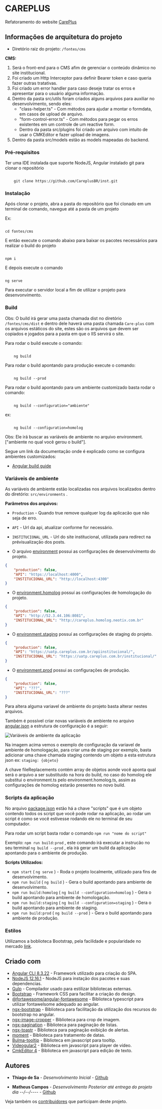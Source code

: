 # CAREPLUS

Refatoramento do website [CarePlus](https://www.careplus.com.br) 

## Informações de arquitetura do projeto

* Diretório raiz do projeto: `/fontes/cms`

**CMS:**  

1. Será o front-end para o CMS afim de gerenciar o conteúdo dinâmico no site institucional.  
2. Foi criado um Http Interceptor para definir Bearer token e caso queria fazer outras tratativas.  
3. Foi criado um error handler para caso deseje tratar os erros e apresentar para o usuário alguma informação.  
4. Dentro da pasta src/utils foram criados alguns arquivos para auxiliar no desenvolvimento, sendo eles:  
    - "class-helper.ts" - Com métodos para ajudar a montar o formdata, em casos de upload de arquivo.  
    - "form-control-error.ts" - Com métodos para pegar os erros existentes em um controle de um reactive form.  
    - Dentro da pasta src/plugins foi criado um arquivo com intuito de usar o CMKEditor e fazer upload de imagens.  
5. Dentro da pasta src/models estão as models mapeadas do backend.  

  

### Pré-requisitos

Ter uma IDE instalada que suporte NodeJS, Angular instalado git para clonar o repositório

``` 

    git clone https://github.com/CareplusBR/inst.git
```

### Instalação

Após clonar o projeto, abra a pasta do repositório que foi clonado em um terminal de comando, navegue até a pasta de um projeto

Ex:

``` 

cd fontes/cms
```

E então execute o comando abaixo para baixar os pacotes necessários para realizar o build do projeto

``` 

npm i
```

E depois execute o comando

``` 

ng serve
```

Para executar o servidor local a fim de utilizar o projeto para desenvonvimento.

### Build

Obs: O build irá gerar uma pasta chamada dist no diretório `/fontes/cms/dist` e dentro dele haverá uma pasta chamada `Care-plus` com os arquivos estáticos do site, estes são os arquivos que devem ser copiados e jogados para a pasta em que o IIS servirá o site.

Para rodar o build execute o comando:

``` 

    ng build
```

Para rodar o build apontando para produção execute o comando:

    

``` 

    ng build --prod
```

Para rodar o build apontando para um ambiente customizado basta rodar o comando:

``` 

    ng build --configuration="ambiente"
```

ex:

``` 

    ng build --configuration=homolog
```

Obs: Ele irá buscar as variáveis de ambiente no arquivo environment.["ambiente no qual você gerou o build"].

Segue um link da documentação onde é explicado como se configura ambientes customizados:

* [Angular build guide](https://angular.io/guide/build)

### Variáveis de ambiente

As variáveis de ambiente estão localizadas nos arquivos localizados dentro do diretório: `src/environments` .

**Parâmetros dos arquivos:**

* `Production` - Quando true remove qualquer log da aplicacão que não seja de erro.
* `API` - Url da api, atualizar conforme for necessário.
* `INSTITUCIONAL_URL` - Url do site institucional, utilizada para redirect na prévisualização dos posts.

* O arquivo [environment](src/environments/environment.ts) possui as configurações de desenvolvimento do projeto.

``` json
{
    "production": false,
    "API": "https://localhost:4000",
    "INSTITUCIONAL_URL": "http://localhost:4300"
}
```

* O [environment.homolog](src/environments/environment.homolog.ts) possuí as configurações de homologação do projeto.

``` json
{
    "production": false,
    "API": "http://52.3.44.106:8081",
    "INSTITUCIONAL_URL": "http://careplus.homolog.neotix.com.br"
}
```

* O [environment.staging](src/environments/environment.staging.ts) possuí as configurações de staging do projeto.

``` json
{
    "production": false,
    "API": "https://uatp.careplus.com.br/apiinstitucional/",
    "INSTITUCIONAL_URL": "https://uatp.careplus.com.br/institucional/"
}
```

* O [environment.prod](src/environments/environment.prod.ts) possui as configurações de produção.

``` json
{
    "production": false,
    "API": "???",
    "INSTITUCIONAL_URL": "???"
}
```

Para altera alguma variavel de ambiente do projeto basta alterar nestes arquivos.

Também é possível criar novas variáveis de ambiente no arquivo [angular.json](angular.json) a estrutura de configuração é a seguir:

![Variáveis de ambiente da aplicação](/fontes/site/docs/readme/images/application-environments.png)

Na imagem acima vemos o exemplo de configuração da variavel de ambiente de homologação, para criar uma de staging por exemplo, basta adicionar uma chave chamada staging contendo um objeto a esta estrutura json ex: `staging: {objeto}`

A chave fileReplacements contém array de objetos aonde você aponta qual será o arquivo a ser substituido na hora do build, no caso do homolog ele substitui o environment.ts pelo environment.homolog.ts, assim as configurações de homolog estarão presentes no novo build.

### Scripts da aplicação

No arquivo [package.json](package.json) estão há a chave "scripts" que é um objeto contendo todos os script que você pode rodar na aplicação, ao rodar um script é como se você estivesse rodando ele no terminal de seu computador.

Para rodar um script basta rodar o comando `npm run "nome do script"`

Exemplo: `npm run build:prod` , este comando irá executar a instrucão no seu terminal `ng build --prod` , ela irá gerar um build da aplicação apontando para o ambiente de produção.

**Scripts Utilizados:**

* `npm start` ( `ng serve` ) - Roda o projeto localmente, utilizado para fins de desenvolvimento.
* `npm run build` ( `ng build` ) - Gera o build apontando para ambiente de desenvolvimento.
* `npm run build:homolog` ( `ng build --configuration=homolog` ) - Gera o build apontando para ambiente de homologação.
* `npm run build:staging` ( `ng build --configuration=staging` ) - Gera o build apontando para ambiente de staging.
* `npm run build:prod` ( `ng build --prod` ) - Gera o build apontando para ambiente de produção.

### Estilos

Utilizamos a boblioteca Bootstrap, pela facilidade e popularidade no mercado [link](https://getbootstrap.com/).

## Criado com

* [Angular CLI 8.3.22](https://www.npmjs.com/package/@angular/cli/v/8.3.22) - Framework utilizado para criação do SPA.
* [NodeJS 12.16.1](https://nodejs.org/en/) - NodeJS para instação dos pacotes e suas dependencias.
* [Gulp](https://gulpjs.com) - Compilador usado para estilizar bibliotecas externas.
* [Bootstrap](https://getbootstrap.com/) - Framework CSS para facilitar a criação do design.
* [@fortawesome/angular-fontawesome](https://www.npmjs.com/package/@fortawesome/angular-fontawesome) - Biblioteca typescript para utilizar fontawelsome adequado ao angular.
* [ngx-bootstrap](https://valor-software.com/ngx-bootstrap/#/) - Biblioteca para facilitação da utilização dos recursos do bootstrap no angular.
* [ngx-image-cropper](https://www.npmjs.com/package/ngx-image-cropper) - Biblioteca para crop de imagem.
* [ngx-pagination](https://www.npmjs.com/package/ngx-pagination) - Biblioteca para paginação de listas.
* [ngx-toastr](https://www.npmjs.com/package/ngx-toastr) - Biblioteca para paginação exibição de alertas.
* [moment](https://momentjs.com/) - Biblioteca para tratamento de datas.
* [Bulma-tooltip](https://wikiki.github.io/elements/tooltip/) - Biblioteca em javascript para tooltip.
* [Videogular2](https://www.npmjs.com/package/videogular2) - Biblioteca em javascript para player de vídeo.
* [CmkEditor 4](https://ckeditor.com/ckeditor-4/) - Biblioteca em javascript para edição de texto.

## Autores

* **Thiago de Sa** - *Desenvolvimento Inicial* - [Github](https://github.com/neotix-wendel-thiago)

* **Matheus Campos** - *Desenvolvimento Posterior até entrega do projeto dia --/--/----* - [Github](https://github.com/neotix-matheuscampos)

Veja também os [contribuidores](https://github.com/CareplusBR/inst/graphs/contributors) que participam deste projeto.
